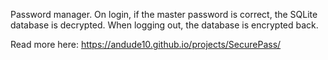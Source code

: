 Password manager. On login, if the master password is correct, the SQLite database is decrypted. When logging out, the database is encrypted back.

Read more here: https://andude10.github.io/projects/SecurePass/
